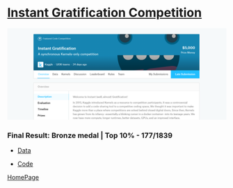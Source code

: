 # [Instant Gratification Competition](https://www.kaggle.com/c/instant-gratification/overview)


![img](img/instant_grat.png)



### Final Result: **Bronze medal** | Top 10% - 177/1839

- [Data](https://www.kaggle.com/c/instant-gratification/data)

- [Code](script)

[HomePage](../README.md)
